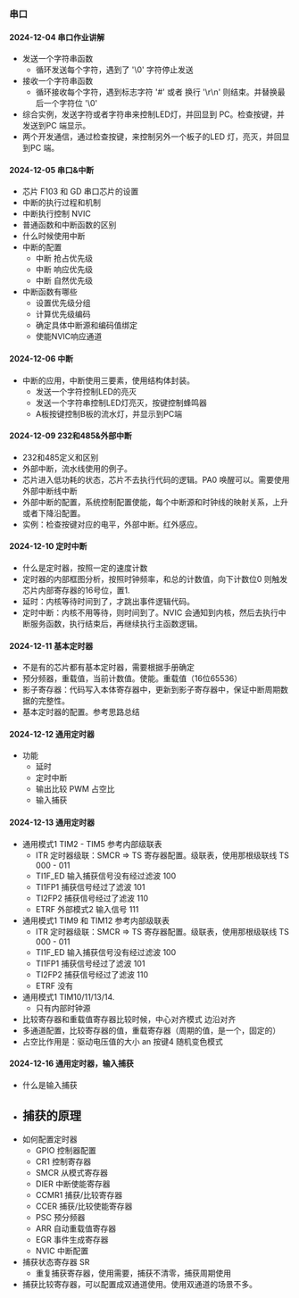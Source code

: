 ### 串口
#### 2024-12-04 串口作业讲解
- 发送一个字符串函数
  - 循环发送每个字符，遇到了 '\0' 字符停止发送
- 接收一个字符串函数
  - 循环接收每个字符，遇到标志字符 '#' 或者 换行 '\r\n' 则结束。并替换最后一个字符位 '\0'
- 综合实例，发送字符或者字符串来控制LED灯，并回显到 PC。检查按键，并发送到PC 端显示。
- 两个开发通信，通过检查按键，来控制另外一个板子的LED 灯，亮灭，并回显到PC 端。

#### 2024-12-05 串口&中断
- 芯片 F103 和 GD 串口芯片的设置
- 中断的执行过程和机制
- 中断执行控制 NVIC
- 普通函数和中断函数的区别
- 什么时候使用中断
- 中断的配置
  - 中断 抢占优先级
  - 中断 响应优先级
  - 中断 自然优先级
- 中断函数有哪些
  - 设置优先级分组
  - 计算优先级编码
  - 确定具体中断源和编码值绑定
  - 使能NVIC响应通道

#### 2024-12-06 中断
- 中断的应用，中断使用三要素，使用结构体封装。
  - 发送一个字符控制LED的亮灭
  - 发送一个字符串控制LED灯亮灭，按键控制蜂鸣器
  - A板按键控制B板的流水灯，并显示到PC端

#### 2024-12-09 232和485&外部中断
- 232和485定义和区别
- 外部中断，流水线使用的例子。
- 芯片进入低功耗的状态，芯片不去执行代码的逻辑。PA0 唤醒可以。需要使用外部中断线中断
- 外部中断的配置，系统控制配置使能，每个中断源和时钟线的映射关系，上升或者下降沿配置。
- 实例：检查按键对应的电平，外部中断。红外感应。


#### 2024-12-10 定时中断
- 什么是定时器，按照一定的速度计数
- 定时器的内部框图分析，按照时钟频率，和总的计数值，向下计数位0 则触发芯片内部寄存器的16号位，置1.
- 延时：内核等待时间到了，才跳出事件逻辑代码。
- 定时中断：内核不用等待，则时间到了。NVIC 会通知到内核，然后去执行中断服务函数，执行结束后，再继续执行主函数逻辑。

#### 2024-12-11 基本定时器
- 不是有的芯片都有基本定时器，需要根据手册确定
- 预分频器，重载值，当前计数值。使能。重载值（16位65536）
- 影子寄存器：代码写入本体寄存器中，更新到影子寄存器中，保证中断周期数据的完整性。
- 基本定时器的配置。参考思路总结

#### 2024-12-12 通用定时器
- 功能
  - 延时
  - 定时中断
  - 输出比较 PWM 占空比
  - 输入捕获


#### 2024-12-13 通用定时器
- 通用模式1 TIM2 - TIM5  参考内部级联表
  - ITR 定时器级联：SMCR => TS 寄存器配置。级联表，使用那根级联线  TS 000 - 011
  - TI1F_ED 输入捕获信号没有经过滤波 100
  - TI1FP1 捕获信号经过了滤波 101
  - TI2FP2 捕获信号经过了滤波 110
  - ETRF 外部模式2 输入信号 111
- 通用模式1 TIM9 和 TIM12  参考内部级联表
  - ITR 定时器级联：SMCR => TS 寄存器配置。级联表，使用那根级联线  TS 000 - 011
  - TI1F_ED 输入捕获信号没有经过滤波 100
  - TI1FP1 捕获信号经过了滤波 101
  - TI2FP2 捕获信号经过了滤波 110
  - ETRF 没有 
- 通用模式1 TIM10/11/13/14.  
  - 只有内部时钟源
- 比较寄存器和重载值寄存器比较时候，中心对齐模式 边沿对齐
- 多通道配置，比较寄存器的值，重载寄存器（周期的值，是一个，固定的）
- 占空比作用是：驱动电压值的大小
an
按键4 随机变色模式

#### 2024-12-16 通用定时器，输入捕获
- 什么是输入捕获
- 捕获的原理
  - 
- 如何配置定时器
  - GPIO 控制器配置
  - CR1 控制寄存器
  - SMCR 从模式寄存器
  - DIER 中断使能寄存器
  - CCMR1 捕获/比较寄存器
  - CCER 捕获/比较使能寄存器
  - PSC 预分频器
  - ARR 自动重载值寄存器
  - EGR 事件生成寄存器
  - NVIC 中断配置
- 捕获状态寄存器 SR
  - 重复捕获寄存器，使用需要，捕获不清零，捕获周期使用
- 捕获比较寄存器，可以配置成双通道使用。使用双通道的场景不多。

